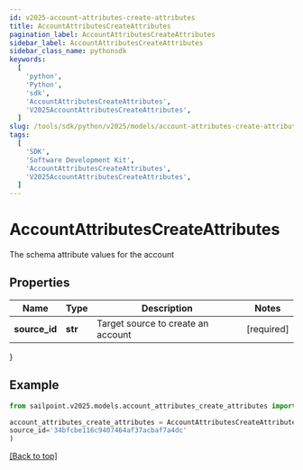 ```yaml
---
id: v2025-account-attributes-create-attributes
title: AccountAttributesCreateAttributes
pagination_label: AccountAttributesCreateAttributes
sidebar_label: AccountAttributesCreateAttributes
sidebar_class_name: pythonsdk
keywords:
  [
    'python',
    'Python',
    'sdk',
    'AccountAttributesCreateAttributes',
    'V2025AccountAttributesCreateAttributes',
  ]
slug: /tools/sdk/python/v2025/models/account-attributes-create-attributes
tags:
  [
    'SDK',
    'Software Development Kit',
    'AccountAttributesCreateAttributes',
    'V2025AccountAttributesCreateAttributes',
  ]
---
```


# AccountAttributesCreateAttributes

The schema attribute values for the account

## Properties

| Name          | Type    | Description                        | Notes      |
| ------------- | ------- | ---------------------------------- | ---------- |
| **source_id** | **str** | Target source to create an account | [required] |

}

## Example

```python
from sailpoint.v2025.models.account_attributes_create_attributes import AccountAttributesCreateAttributes

account_attributes_create_attributes = AccountAttributesCreateAttributes(
source_id='34bfcbe116c9407464af37acbaf7a4dc'
)

```

[[Back to top]](#)
